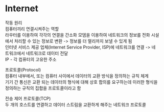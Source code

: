 # Internet

작동 원리   
컴퓨터끼리 연결시켜주는 역할   
라우터를 이용하여 각각의 연결을 간소화
모뎀을 이용하여 네트워크의 정보를 전화 시설에서 처리할 수 있는 정보로 변환 -> 정보를 더 멀리까지 보낼 수 있게 됨   
인터넷 서비스 제공 업체(Internet Service Provider, ISP)에 네트워크를 연결 -> 네트워크에서 네트워크로 데이터 전달   
IP - 각 컴퓨터의 고유한 주소

프로토콜(Protocol)   
컴퓨터 내부에서, 또는 컴퓨터 사이에서 데이터의 교환 방식을 정의하는 규칙 체계   
기기 간 통신은 교환 되는 데이터의 형식에 대해 상호 합의를 요구하는데 이러한 형식을 정의하는 규칙의 집합을 프로토콜이라고 함

전송 제어 프로토콜(TCP)   
두 개의 호스트를 연결하고 데이터 스트림을 교환하게 해주는 네트워크 프로토콜